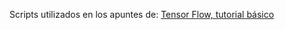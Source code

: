 Scripts utilizados en los apuntes de: [Tensor Flow, tutorial básico](http://www.p.valienteverde.com/tensorflow-tutorial-basico/) 
